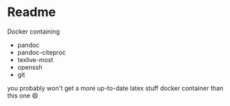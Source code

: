 # Readme

Docker containing

- pandoc
- pandoc-citeproc
- texlive-most
- openssh
- git

you probably won't get a more up-to-date 
latex stuff docker container than this one :smile:
